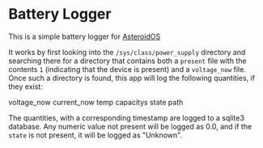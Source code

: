 # Battery Logger
This is a simple battery logger for [AsteroidOS](http://asteroidos.org/)

It works by first looking into the `/sys/class/power_supply` directory and searching there for a directory that contains both a `present` file with the contents `1` (indicating that the device is present) and  a `voltage_now` file.  Once such a directory is found, this app will log the following quantities, if they exist:

voltage_now
current_now
temp
capacitys
state
path

The quantities, with a corresponding timestamp are logged to a sqlite3 database.  Any numeric value not present will be logged as 0.0, and if the `state` is not present, it will be logged as "Unknown". 

